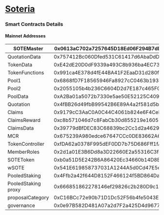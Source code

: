 # [Soteria](https://app.soteria.finance/)

### Smart Contracts Details

#### Mainnet Addresses

SOTEMaster | 0x0613aC702a7257645D18Ed06F294B7dD1D54972c
-- | --
QuotationData | 0x757412Bc060Dfed531C61417d6AbaDdDd10d60ED
TokenData | 0xE42dE20D0dF9339a493C8b936ba4EC73BDEA9F31
TokenFunctions | 0x991ca4E378d4fE44BA41F2EaaD31d280fA9a9662
Pool1 | 0x6868fD7F18565946Fa8927cC0463b1933e599871
Pool2 | 0x2055105b4b236C6604D2d7E187c465F06275959B
PoolData | 0xA2Ba01a5072b7330e5ae50E52125C409D510A210
Quotation | 0x4fBB26d49fbB99542B6E89A4a2f581d5bC8d7748
Claims | 0x9179cC3AaC0A0C44C4061b824e6F4CeB5297E0C4
ClaimsReward | 0xc8b571046d7c8FabCb30d855219e160530c46681
ClaimsData | 0x39779dBfDEC83C68839bc2Cc1d2a462967753fF0
MCR | 0x675239A980edce67647CCc0DE83662A61C9585D6
TokenController | 0xfDA62a0378F995dEF0DD7b75D686Fff1fA4E4589
MemberRoles | 0x2d1a01E3B6Dd8a3D22660E2a55316C3f4fe2C4CF
SOTEToken | 0xb0a51D5E242B6A86420Ec34660b14D8B9Cd4d5fc
wSOTE | 0x541E619858737031A1244A5d0Cd47E5ef480342c
PooledStaking | 0x4Ffb2a42f644D8152F466124f5BD864Da2F75a36
PooledStaking proxy | 0x666851862278146ef29826c2b280D9c125506662
proposalCategory | 0xC16BCc72e90b71D1Dc52F56b4fe5043EC075BD4f
governance |  0x0e97B582D481A07a2d7F2a425D4d9677a9d187e0
